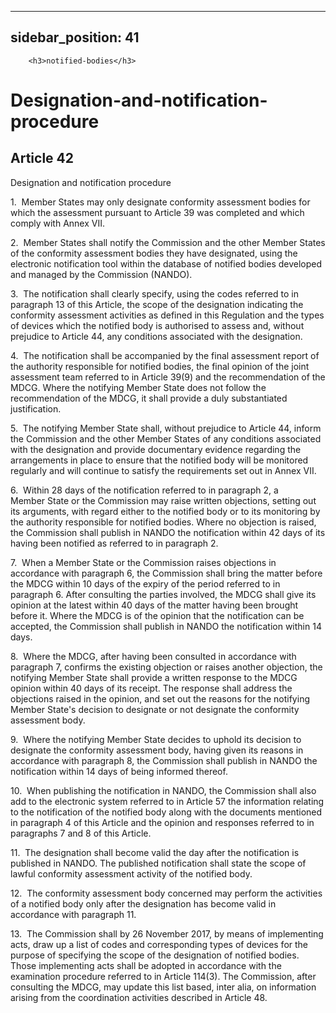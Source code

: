 
---
sidebar_position: 41
---
        <h3>notified-bodies</h3>
<h1>Designation-and-notification-procedure</h1>
<h2>Article 42</h2>
   <p class="stitle-article-norm">Designation and notification procedure</p>
   <p class="norm">1.&nbsp;&nbsp;Member&nbsp;States may only designate 
conformity assessment bodies for which the assessment pursuant to 
Article&nbsp;39 was completed and which comply with Annex&nbsp;VII.</p>
   <p class="norm">2.&nbsp;&nbsp;Member&nbsp;States shall notify the 
Commission and the other Member&nbsp;States of the conformity assessment
 bodies they have designated, using the electronic notification tool 
within the database of notified bodies developed and managed by the 
Commission&nbsp;(NANDO).</p>
   <p class="norm">3.&nbsp;&nbsp;The notification shall clearly specify,
 using the codes referred to in paragraph&nbsp;13 of this Article, the 
scope of the designation indicating the conformity assessment activities
 as defined in this Regulation and the types of devices which the 
notified body is authorised to assess and, without prejudice to 
Article&nbsp;44, any conditions associated with the designation.</p>
   <p class="norm">4.&nbsp;&nbsp;The notification shall be accompanied 
by the final assessment report of the authority responsible for notified
 bodies, the final opinion of the joint assessment team referred to in 
Article&nbsp;39(9) and the recommendation of the MDCG. Where the 
notifying Member&nbsp;State does not follow the recommendation of the 
MDCG, it shall provide a duly substantiated justification.</p>
   <p class="norm">5.&nbsp;&nbsp;The notifying Member&nbsp;State shall, 
without prejudice to Article&nbsp;44, inform the Commission and the 
other Member&nbsp;States of any conditions associated with the 
designation and provide documentary evidence regarding the arrangements 
in place to ensure that the notified body will be monitored regularly 
and will continue to satisfy the requirements set out in Annex&nbsp;VII.</p>
   <p class="norm">6.&nbsp;&nbsp;Within 28 days of the notification 
referred to in paragraph&nbsp;2, a Member&nbsp;State or the Commission 
may raise written objections, setting out its arguments, with regard 
either to the notified body or to its monitoring by the authority 
responsible for notified bodies. Where no objection is raised, the 
Commission shall publish in NANDO the notification within 42 days of its
 having been notified as referred to in paragraph&nbsp;2.</p>
   <p class="norm">7.&nbsp;&nbsp;When a Member&nbsp;State or the 
Commission raises objections in accordance with paragraph&nbsp;6, the 
Commission shall bring the matter before the MDCG within 10 days of the 
expiry of the period referred to in paragraph&nbsp;6. After consulting 
the parties involved, the MDCG shall give its opinion at the latest 
within 40 days of the matter having been brought before it. Where the 
MDCG is of the opinion that the notification can be accepted, the 
Commission shall publish in NANDO the notification within 14 days.</p>
   <p class="norm">8.&nbsp;&nbsp;Where the MDCG, after having been 
consulted in accordance with paragraph&nbsp;7, confirms the existing 
objection or raises another objection, the notifying Member&nbsp;State 
shall provide a written response to the MDCG opinion within 40&nbsp;days
 of its receipt. The response shall address the objections raised in the
 opinion, and set out the reasons for the notifying Member&nbsp;State's 
decision to designate or not designate the conformity assessment body.</p>
   <p class="norm">9.&nbsp;&nbsp;Where the notifying Member&nbsp;State 
decides to uphold its decision to designate the conformity assessment 
body, having given its reasons in accordance with paragraph&nbsp;8, the 
Commission shall publish in NANDO the notification within 14 days of 
being informed thereof.</p>
   <p class="norm">10.&nbsp;&nbsp;When publishing the notification in 
NANDO, the Commission shall also add to the electronic system referred 
to in Article&nbsp;57 the information relating to the notification of 
the notified body along with the documents mentioned in paragraph&nbsp;4
 of this Article&nbsp;and the opinion and responses referred to in 
paragraphs 7 and 8 of this Article.</p>
   <p class="norm">11.&nbsp;&nbsp;The designation shall become valid the
 day after the notification is published in NANDO. The published 
notification shall state the scope of lawful conformity assessment 
activity of the notified body.</p>
   <p class="norm">12.&nbsp;&nbsp;The conformity assessment body 
concerned may perform the activities of a notified body only after the 
designation has become valid in accordance with paragraph&nbsp;11.</p>
   <p class="norm">13.&nbsp;&nbsp;The Commission shall by 26 November 
2017, by means of implementing acts, draw up a list of codes and 
corresponding types of devices for the purpose of specifying the scope 
of the designation of notified bodies. Those implementing acts shall be 
adopted in accordance with the examination procedure referred to in 
Article&nbsp;114(3). The Commission, after consulting the MDCG, may 
update this list based, <span class="italics">inter&nbsp;alia</span>, on information arising from the coordination activities described in Article&nbsp;48.</p>